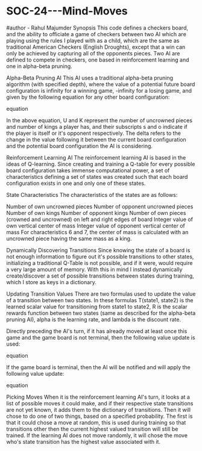 # SOC-24---Mind-Moves
#author - Rahul Majumder
Synopsis
This code defines a checkers board, and the ability to officiate a game of checkers between two AI which are playing using the rules I played with as a child, which are the same as traditional American Checkers (English Droughts), except that a win can only be achieved by capturing all of the opponents pieces. Two AI are defined to compete in checkers, one based in reinforcement learning and one in alpha-beta pruning.

Alpha-Beta Pruning AI
This AI uses a traditional alpha-beta pruning algorithm (with specified depth), where the value of a potential future board configuration is infinity for a winning game, -infinity for a losing game, and given by the following equation for any other board configuration:

equation

In the above equation, U and K represent the number of uncrowned pieces and number of kings a player has, and their subscripts s and o indicate if the player is itself or it's opponent respectively. The delta refers to the change in the value following it between the current board configuration and the potential board configuration the AI is considering.

Reinforcement Learning AI
The reinforcement learning AI is based in the ideas of Q-learning. Since creating and training a Q-table for every possible board configuration takes immense computational power, a set of characteristics defining a set of states was created such that each board configuration exists in one and only one of these states.

State Characteristics
The characteristics of the states are as follows:

Number of own uncrowned pieces
Number of opponent uncrowned pieces
Number of own kings
Number of opponent kings
Number of own pieces (crowned and uncrowned) on left and right edges of board
Integer value of own vertical center of mass
Integer value of opponent vertical center of mass
For characteristics 6 and 7, the center of mass is calculated with an uncrowned piece having the same mass as a king.

Dynamically Discovering Transitions
Since knowing the state of a board is not enough information to figure out it's possible transitions to other states, initializing a traditional Q-Table is not possible, and if it were, would require a very large amount of memory. With this in mind I instead dynamically create/discover a set of possible transitions between states during training, which I store as keys in a dictionary.

Updating Transition Values
There are two formulas used to update the value of a transition between two states. In these formulas T(state1, state2) is the learned scalar value for transitioning from state1 to state2, R is the scalar rewards function between two states (same as described for the alpha-beta pruning AI), alpha is the learning rate, and lambda is the discount rate.

Directly preceding the AI's turn, if it has already moved at least once this game and the game board is not terminal, then the following value update is used:

equation

If the game board is terminal, then the AI will be notified and will apply the following value update:

equation

Picking Moves
When it is the reinforcement learning AI's turn, it looks at a list of possible moves it could make, and if their respective state transitions are not yet known, it adds them to the dictionary of transitions. Then it will chose to do one of two things, based on a specified probability. The first is that it could chose a move at random, this is used during training so that transitions other then the current highest valued transition will still be trained. If the learning AI does not move randomly, it will chose the move who's state transition has the highest value associated with it.

